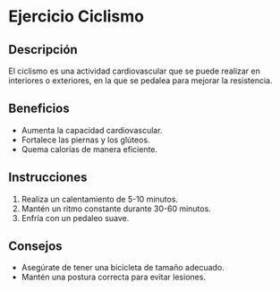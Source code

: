# Ejercicio Ciclismo

## Descripción
El ciclismo es una actividad cardiovascular que se puede realizar en interiores o exteriores, en la que se pedalea para mejorar la resistencia.

## Beneficios
- Aumenta la capacidad cardiovascular.
- Fortalece las piernas y los glúteos.
- Quema calorías de manera eficiente.

## Instrucciones
1. Realiza un calentamiento de 5-10 minutos.
2. Mantén un ritmo constante durante 30-60 minutos.
3. Enfría con un pedaleo suave.

## Consejos
- Asegúrate de tener una bicicleta de tamaño adecuado.
- Mantén una postura correcta para evitar lesiones.
